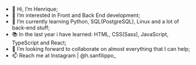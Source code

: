 - 👋 Hi, I’m Henrique;
- 👀 I’m interested in Front and Back End development;
- 🌱 I’m currently learning Python, SQL(PostgreSQL), Linux and a lot of back-end stuff;
- 📚 In the last year i have learned: HTML, CSS(Sass), JavaScript, TypeScript and React;
- 💞️ I’m looking forward to collaborate on almost everything that I can help;
- 📫 Reach me at Instagram | @h.sanfilippo_


<!---
hsanfilippo/hsanfilippo is a ✨ special ✨ repository because its `README.md` (this file) appears on your GitHub profile.
You can click the Preview link to take a look at your changes.
--->
